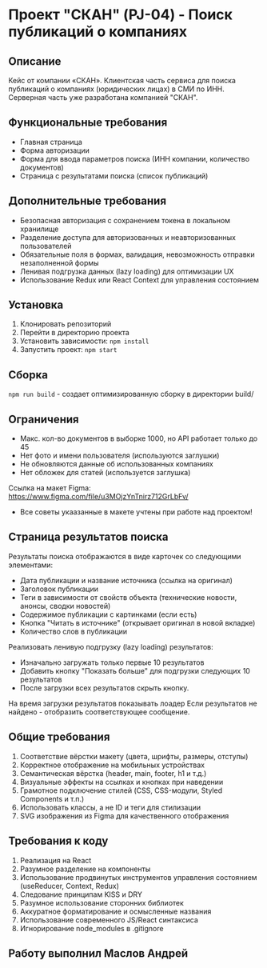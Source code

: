 
# Проект "СКАН" (PJ-04) - Поиск публикаций о компаниях

## Описание
Кейс от компании «СКАН». Клиентская часть сервиса для поиска публикаций о компаниях (юридических лицах) в СМИ по ИНН. Серверная часть уже разработана компанией "СКАН".

## Функциональные требования
- Главная страница
- Форма авторизации
- Форма для ввода параметров поиска (ИНН компании, количество документов)
- Страница с результатами поиска (список публикаций)

## Дополнительные требования
- Безопасная авторизация с сохранением токена в локальном хранилище
- Разделение доступа для авторизованных и неавторизованных пользователей
- Обязательные поля в формах, валидация, невозможность отправки незаполненной формы
- Ленивая подгрузка данных (lazy loading) для оптимизации UX
- Использование Redux или React Context для управления состоянием

## Установка
1. Клонировать репозиторий
2. Перейти в директорию проекта
3. Установить зависимости: `npm install`
4. Запустить проект: `npm start`

## Сборка
`npm run build` - создает оптимизированную сборку в директории build/

## Ограничения
- Макс. кол-во документов в выборке 1000, но API работает только до 45
- Нет фото и имени пользователя (используются заглушки)
- Не обновляются данные об использованных компаниях
- Нет обложек для статей (используется заглушка)

Ссылка на макет Figma: https://www.figma.com/file/u3MOjzYnTnirz712GrLbFv/
- Все советы укаазанные в макете учтены при работе над проектом!

## Страница результатов поиска
Результаты поиска отображаются в виде карточек со следующими элементами:
- Дата публикации и название источника (ссылка на оригинал)
- Заголовок публикации
- Теги в зависимости от свойств объекта (технические новости, анонсы, сводки новостей)
- Содержимое публикации с картинками (если есть)
- Кнопка "Читать в источнике" (открывает оригинал в новой вкладке)
- Количество слов в публикации

Реализовать ленивую подгрузку (lazy loading) результатов:
- Изначально загружать только первые 10 результатов
- Добавить кнопку "Показать больше" для подгрузки следующих 10 результатов
- После загрузки всех результатов скрыть кнопку.

На время загрузки результатов показывать лоадер
Если результатов не найдено - отобразить соответствующее сообщение.

## Общие требования
1. Соответствие вёрстки макету (цвета, шрифты, размеры, отступы)
2. Корректное отображение на мобильных устройствах 
3. Семантическая вёрстка (header, main, footer, h1 и т.д.)
4. Визуальные эффекты на ссылках и кнопках при наведении 
5. Грамотное подключение стилей (CSS, CSS-модули, Styled Components и т.п.)
6. Использовать классы, а не ID и теги для стилизации 
7. SVG изображения из Figma для качественного отображения

## Требования к коду
1. Реализация на React 
2. Разумное разделение на компоненты 
3. Использование продвинутых инструментов управления состоянием (useReducer, Context, Redux)
4. Следование принципам KISS и DRY 
5. Разумное использование сторонних библиотек 
6. Аккуратное форматирование и осмысленные названия 
7. Использование современного JS/React синтаксиса 
8. Игнорирование node_modules в .gitignore

## Работу выполнил Маслов Андрей
